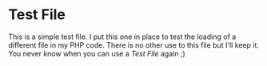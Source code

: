 <!-- ___________________________________________________________________________________________ -->


Test File
=========

This is a simple test file.
I put this one in place to test the loading of a different file in my PHP code.
There is no other use to this file but I'll keep it.
You never know when you can use a *Test File* again ;)